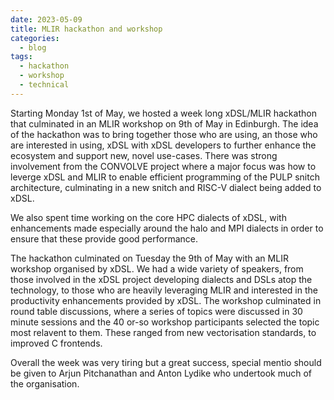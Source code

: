 ```yaml
---
date: 2023-05-09
title: MLIR hackathon and workshop
categories:
  - blog
tags:
  - hackathon
  - workshop
  - technical
---
```


Starting Monday 1st of May, we hosted a week long xDSL/MLIR hackathon that
culminated in an MLIR workshop on 9th of May in Edinburgh. The idea of the
hackathon was to bring together those who are using, an those who are interested
in using, xDSL with xDSL developers to further enhance the ecosystem and support
new, novel use-cases. There was strong involvement from the CONVOLVE project
where a major focus was how to leverge xDSL and MLIR to enable efficient
programming of the PULP snitch architecture, culminating in a new snitch and
RISC-V dialect being added to xDSL.

<!-- <img src="/assets/img/mlir-workshop-edinburgh.jpg" align=right width=200> -->

We also spent time working on the core HPC dialects of xDSL, with enhancements
made especially around the halo and MPI dialects in order to ensure that these
provide good performance. 

The hackathon culminated on Tuesday the 9th of May with an MLIR workshop
organised by xDSL. We had a wide variety of speakers, from those involved in the
xDSL project developing dialects and DSLs atop the technology, to those who are
heavily leveraging MLIR and interested in the productivity enhancements provided
by xDSL. The workshop culminated in round table discussions, where a series of
topics were discussed in 30 minute sessions and the 40 or-so workshop
participants selected the topic most relavent to them. These ranged from new
vectorisation standards, to improved C frontends.

Overall the week was very tiring but a great success, special mentio should be
given to Arjun Pitchanathan and Anton Lydike who undertook much of the
organisation.
